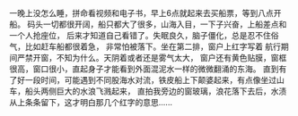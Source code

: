 一晚上没怎么睡，拼命看视频和电子书，早上6点就起来去买船票，等到八点开船。
码头一切都很开阔，船只都大了很多，山海入目，一下子兴奋，上船差点和一个人抢座位，
后来才知道自己看错了。失眠良久，脑子僵化，总是忍不住俗气，比如赶车船都很着急，
非常怕被落下。坐在第二排，窗户上红字写着 航行期间严禁开窗，不知为什么。天阴着或者还是雾气太大，
窗户还有黄色贴膜，窗框很高，窗口很小，直起身子才能看到外面混泥水一样的微微翻涌的东海。
直到有了好一段时间，可能遇到不同股海水对流，铁皮船上下颠婆起来，有点像坐过山车，船头两侧巨大的水浪飞溅起来，
直拍我旁边的窗玻璃，浪花落下去后，水渍从上条条留下，这才明白那几个红字的意思......
